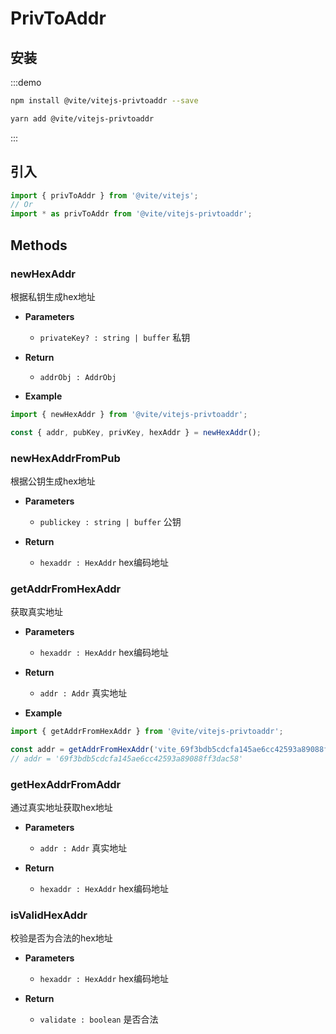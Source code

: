 # PrivToAddr

## 安装

:::demo
```bash tab:npm
npm install @vite/vitejs-privtoaddr --save
```

```bash tab:yarn
yarn add @vite/vitejs-privtoaddr
```
:::

## 引入

```javascript import
import { privToAddr } from '@vite/vitejs';
// Or
import * as privToAddr from '@vite/vitejs-privtoaddr';
```

## Methods

### newHexAddr
根据私钥生成hex地址

- **Parameters**
  - `privateKey? : string | buffer` 私钥

- **Return**
  - `addrObj : AddrObj`

- **Example**
```javascript ::Demo
import { newHexAddr } from '@vite/vitejs-privtoaddr';

const { addr, pubKey, privKey, hexAddr } = newHexAddr();
```

### newHexAddrFromPub
根据公钥生成hex地址

- **Parameters**
  - `publickey : string | buffer` 公钥

- **Return**
  - `hexaddr : HexAddr` hex编码地址

### getAddrFromHexAddr
获取真实地址

- **Parameters**
  - `hexaddr : HexAddr` hex编码地址

- **Return**
  - `addr : Addr` 真实地址

- **Example**
```javascript ::Demo
import { getAddrFromHexAddr } from '@vite/vitejs-privtoaddr';

const addr = getAddrFromHexAddr('vite_69f3bdb5cdcfa145ae6cc42593a89088ff3dac587eb692d689');
// addr = '69f3bdb5cdcfa145ae6cc42593a89088ff3dac58'
```

### getHexAddrFromAddr
通过真实地址获取hex地址

- **Parameters**
  - `addr : Addr` 真实地址

- **Return**
  - `hexaddr : HexAddr` hex编码地址

### isValidHexAddr
校验是否为合法的hex地址

- **Parameters**
  - `hexaddr : HexAddr` hex编码地址
  
- **Return**
  - `validate : boolean` 是否合法
